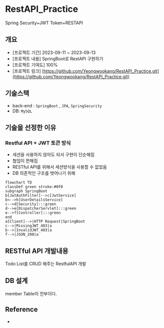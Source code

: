 # RestAPI_Practice
Spring Security+JWT Token+RESTAPI

## 개요
- [프로젝트 기간] 2023-09-11 ~ 2023-09-13
- [프로젝트 내용] SpringBoot로 RestAPI 구현하기
- [프로젝트 기여도] 100%
- [프로젝트 링크] [https://github.com/Yeongwookang/RestAPI_Practice.git](https://github.com/Yeongwookang/RestAPI_Practice.git)

## 기술스택
- back-end : ```SpringBoot``` , ```JPA```, ```SpringSecurity```
- DB: ```MySQL```

## 기술을 선정한 이유

### Restful API + JWT 토큰 방식
- 세션을 사용하지 않아도 되서 구현이 단순해짐
- 협업이 편해짐
- RESTful API를 위해서 세션방식을 사용할 수 없었음
- DB 의존적인 구조를 벗어나기 위해

```mermaid
flowchart TD
classDef green stroke:#0f0
subgraph SpringBoot
b[JwtAuthFilter]-->c[JwtService]
b<-->h[UserDetailsService]
c-->d[Security]:::green
d-->e[DispatcherServlet]:::green
e-->f[Controller]:::green
end
a[Client]-->|HTTP Request|SpringBoot
c-->|MissingJWT_403|a
b-->|InvalidJWT_403|a
f-->|JSON_200|a
```

## RESTful API 개발내용
Todo List를 CRUD 해주는 RestfulAPI 개발

## DB 설계
member Table이 전부이다.


## Reference
- 
